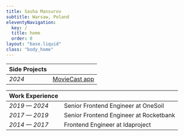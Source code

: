 ```yaml
---
title: Sasha Mansurov
subtitle: Warsaw, Poland
eleventyNavigation:
  key: /
  title: home
  order: 0
layout: "base.liquid"
class: "body_home"
---
```


| Side Projects |                                        |
| ------------- | -------------------------------------- |
| <i>2024</i>   | [MovieCast app](https://moviecast.app) |

| Work Experience    |                                        |
| ------------------ | -------------------------------------- |
| <i>2019 — 2024</i> | Senior Frontend Engineer at OneSoil    |
| <i>2017 — 2019</i> | Senior Frontend Engineer at Rocketbank |
| <i>2014 — 2017</i> | Frontend Engineer at Idaproject        |
